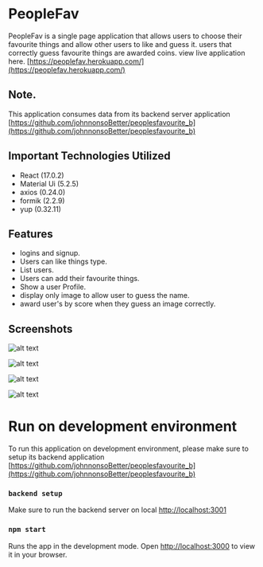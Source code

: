 # PeopleFav
PeopleFav is a single page application that allows users to choose their favourite things and allow other users to like and guess it. users that correctly guess favourite things are awarded coins. view live application here. [https://peoplefav.herokuapp.com/](https://peoplefav.herokuapp.com/)

## Note.
This application consumes data from its backend server application  [https://github.com/johnnonsoBetter/peoplesfavourite_b](https://github.com/johnnonsoBetter/peoplesfavourite_b)


## Important Technologies Utilized
* React (17.0.2)
* Material Ui (5.2.5)
* axios (0.24.0)
* formik (2.2.9)
* yup (0.32.11)

## Features
* logins and signup.
* Users can like things type.
* List users.
* Users can add their favourite things.
* Show a user Profile.
* display only image to allow user to guess the name.
* award user's by score when they guess an image correctly.

## Screenshots
![alt text](https://github.com/johnnonsoBetter/peoplefav/blob/main/public/images/homepage.png?raw=true)



![alt text](https://github.com/johnnonsoBetter/peoplefav/blob/main/public/images/thing_type.png?raw=true)


![alt text](https://github.com/johnnonsoBetter/peoplefav/blob/main/public/images/guess_part.png?raw=true)


![alt text](https://github.com/johnnonsoBetter/peoplefav/blob/main/public/images/users.png?raw=true)


# Run on development environment
To run this application on development environment, please make sure to setup its backend application  [https://github.com/johnnonsoBetter/peoplesfavourite_b](https://github.com/johnnonsoBetter/peoplesfavourite_b)

### `backend setup`
Make sure to run the backend server on local [http://localhost:3001](http://localhost:3001)

### `npm start`

Runs the app in the development mode.
Open [http://localhost:3000](http://localhost:3000) to view it in your browser.


